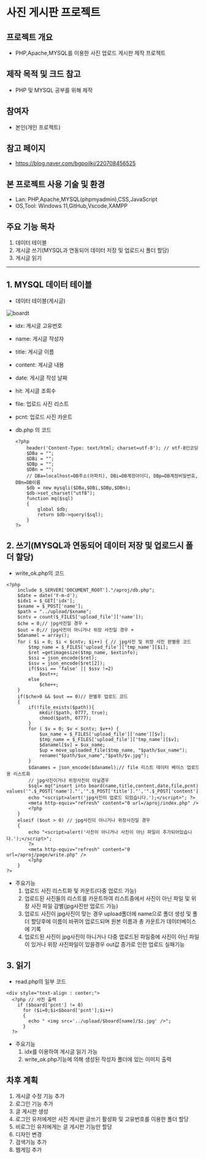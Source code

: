 # 사진 게시판 프로젝트
## 프로젝트 개요
* PHP,Apache,MYSQL를 이용한 사진 업로드 게시판 제작 프로젝트
## 제작 목적 및 크드 참고
* PHP 및 MYSQL 공부를 위해 제작
## 참여자
* 본인(개인 프로젝트)
## 참고 페이지
* https://blog.naver.com/bgpoilkj/220708456525
## 본 프로젝트 사용 기술 및 환경
* Lan: PHP,Apache,MYSQL(phpmyadmin),CSS,JavaScript
* OS,Tool: Windows 11,GitHub,Vscode,XAMPP
## 주요 기능 목차
1. 데이터 테이블
2. 게시글 쓰기(MYSQL과 연동되어 데이터 저장 및 업로드시 폴더 할당)
3. 게시글 읽기
****
## 1. MYSQL 데이터 테이블
  * 데이터 테이블(게시글)

![boardt](https://github.com/KSL78/PHPboard/assets/53367924/12e1247c-b36c-4785-9d37-70ecaca090cd)

  * idx: 게시글 고유번호
  * name: 게시글 작성자
  * title: 게시글 이름
  * content: 게시글 내용
  * date: 게시글 작성 날짜
  * hit: 게시글 조회수
  * file: 업로드 사진 리스트
  * pcnt: 업로드 사진 카운트

  * db.php 의 코드

        <?php
	        header('Content-Type: text/html; charset=utf-8'); // utf-8인코딩
	        $DBa = "";
	        $DBi = "";
	        $DBp = "";
	        $DBn = "";
	        // DBa=localhost=DB주소(아파치), DBi=DB계정아이디, DBp=DB계정비밀번호, DBn=DB이름
	        $db = new mysqli($DBa,$DBi,$DBp,$DBn); 
	        $db->set_charset("utf8");
	        function mq($sql)
	        {
		        global $db;
		        return $db->query($sql);
	        }
        ?>

## 2. 쓰기(MYSQL과 연동되어 데이터 저장 및 업로드시 폴더 할당)
  * write_ok.php의 코드

```
<?php
    include $_SERVER['DOCUMENT_ROOT']."/aproj/db.php";
    $date = date('Y-m-d');
    $idx1 = $_GET['idx'];
    $xname = $_POST['name'];
    $path = "../upload/$xname";
    $cntv = count($_FILES['upload_file']['name']);
    $che = 0;// jpg사진일 경우 +
    $out = 0;// jpg사진이 아니거나 위장 사진일 경우 +
    $danamel = array();
    for ( $i = 0; $i < $cntv; $i++) { // jpg사진 및 위장 사진 판별용 코드
        $tmp_name = $_FILES['upload_file']['tmp_name'][$i];
        $ret =getimagesize($tmp_name, $extinfo);
        $ssi = json_encode($ret);
        $ssv = json_encode($ret[2]);
        if($ssi == 'false' || $ssv !=2)
            $out++;
        else
            $che++;
    }     
    if($che>0 && $out == 0)// 판별후 업로드 코드
    {
        if(!file_exists($path)){
            mkdir($path, 0777, true);
            chmod($path, 0777);
        }
        for ( $v = 0; $v < $cntv; $v++) {
            $ux_name = $_FILES['upload_file']['name'][$v];
            $tmp_name = $_FILES['upload_file']['tmp_name'][$v];
            $danamel[$v] = $ux_name;
            $up = move_uploaded_file($tmp_name, "$path/$ux_name");
            rename("$path/$ux_name","$path/$v.jpg");
        }
        $danames = json_encode($danamel);// file 리스트 데이터 베이스 업로드용 리스트화
        // jpg사진이거나 위장사진이 아닐경우
        $sql= mq("insert into board(name,title,content,date,file,pcnt) values('".$_POST['name']."','".$_POST['title']."','".$_POST['content']."','".$date."','".$danames."','".$cntv."')");
        echo "<script>alert('jpg사진이 업로드 되었습니다.');</script>"; ?>
        <meta http-equiv="refresh" content="0 url=/aproj/index.php" />
        <?php
    }
    elseif ($out > 0) // jpg사진이 아니거나 위장사진일 경우
    {
        echo "<script>alert('사진이 아니거나 사진이 아닌 파일이 추가되어있습니다.');</script>";
        ?>
        <meta http-equiv="refresh" content="0 url=/aproj/page/write.php" />
        <?php
    }
?>
```
  * 주요기능
    1. 업로드 사진 리스트화 및 카운트(다중 업로드 가능)
    2. 업로드된 사진들의 리스트를 카운트하여 리스트중에서 사진이 아닌 파일 및 위장 사진 파일 감별(jpg사진만 업로드 가능)
    3. 업로드 사진이 jpg사진이 맞는 경우 upload폴더에 name으로 폴더 생성 및 폴더 할당후에 이름이 바뀌어 업로드되며 원본 이름과 총 카운트가 데이터베이스에 기록
    4. 업로드된 사진이 jpg사진이 아니거나 다중 업로드된 파일중에 사진이 아닌 파일이 있거나 위장 사진파일이 있을경우 out값 증가로 인한 업로드 실패기능
## 3. 읽기
  * read.php의 일부 코드
```
<div style="text-align : center;">
  <?php // 사진 출력
    if ($board['pcnt'] != 0)
      for ($i=0;$i<$board['pcnt'];$i++)
      {
        echo " <img src='../upload/$board[name]/$i.jpg' />";
      }
  ?>
```
  * 주요기능
    1. idx를 이용하여 게시글 읽기 가능
    2. write_ok.php기능에 의해 생성된 작성자 폴더에 있는 이미지 출력
## 차후 계획
1. 게시글 수정 기능 추가
2. 로그인 기능 추가
3. 글 게시판 생성
4. 로그인 유저에게만 사진 게시판 글쓰기 활성화 및 고유번호를 이용한 폴더 할당
5. 비로그인 유저에게는 글 게시판 기능만 할당
6. 디자인 변경
7. 검색기능 추가
8. 웹게임 추가
